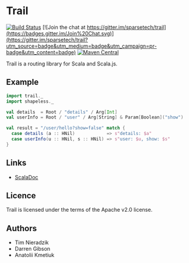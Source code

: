 # Trail
[![Build Status](https://travis-ci.org/sparsetech/trail.svg)](https://travis-ci.org/sparsetech/trail)
[![Join the chat at https://gitter.im/sparsetech/trail](https://badges.gitter.im/Join%20Chat.svg)](https://gitter.im/sparsetech/trail?utm_source=badge&utm_medium=badge&utm_campaign=pr-badge&utm_content=badge)
[![Maven Central](https://img.shields.io/maven-central/v/tech.sparse/trail.svg)](https://search.maven.org/#search%7Cga%7C1%7Cg%3A%22sparse.tech%22)

Trail is a routing library for Scala and Scala.js.

## Example
```scala
import trail._
import shapeless._

val details  = Root / "details" / Arg[Int]
val userInfo = Root / "user" / Arg[String] & Param[Boolean]("show")

val result = "/user/hello?show=false" match {
  case details (a :: HNil)            => s"details: $a"
  case userInfo(u :: HNil, s :: HNil) => s"user: $u, show: $s"
}
```

## Links
* [ScalaDoc](https://www.javadoc.io/doc/tech.sparse/trail/)

## Licence
Trail is licensed under the terms of the Apache v2.0 license.

## Authors
* Tim Nieradzik
* Darren Gibson
* Anatolii Kmetiuk
